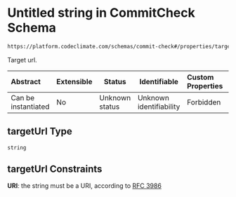 # Untitled string in CommitCheck Schema

```txt
https://platform.codeclimate.com/schemas/commit-check#/properties/targetUrl
```

Target url.


| Abstract            | Extensible | Status         | Identifiable            | Custom Properties | Additional Properties | Access Restrictions | Defined In                                                                                |
| :------------------ | ---------- | -------------- | ----------------------- | :---------------- | --------------------- | ------------------- | ----------------------------------------------------------------------------------------- |
| Can be instantiated | No         | Unknown status | Unknown identifiability | Forbidden         | Allowed               | none                | [CommitCheck.schema.json\*](../../schemas/CommitCheck.schema.json "open original schema") |

## targetUrl Type

`string`

## targetUrl Constraints

**URI**: the string must be a URI, according to [RFC 3986](https://tools.ietf.org/html/rfc4291 "check the specification")
